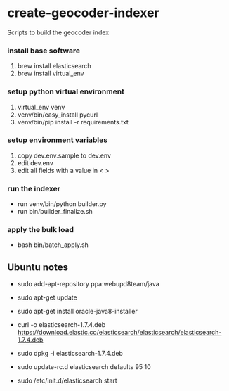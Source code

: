 # create-geocoder-indexer
Scripts to build the geocoder index

### install base software
1. brew install elasticsearch
1. brew install virtual_env

### setup python virtual environment
1. virtual_env venv
1. venv/bin/easy_install pycurl
1. venv/bin/pip install -r requirements.txt

### setup environment variables
1. copy dev.env.sample to dev.env
1. edit dev.env
1. edit all fields with a value in < >

### run the indexer
* run venv/bin/python builder.py
* run bin/builder_finalize.sh

### apply the bulk load
* bash bin/batch_apply.sh

## Ubuntu notes
* sudo add-apt-repository ppa:webupd8team/java
* sudo apt-get update
* sudo apt-get install oracle-java8-installer

* curl -o elasticsearch-1.7.4.deb https://download.elastic.co/elasticsearch/elasticsearch/elasticsearch-1.7.4.deb
* sudo dpkg -i elasticsearch-1.7.4.deb

* sudo update-rc.d elasticsearch defaults 95 10
* sudo /etc/init.d/elasticsearch start

